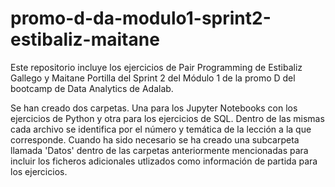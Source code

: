 # promo-d-da-modulo1-sprint2-estibaliz-maitane

Este repositorio incluye los ejercicios de Pair Programming de Estibaliz Gallego y Maitane Portilla del Sprint 2 del Módulo 1 de la promo D del bootcamp de Data Analytics de Adalab.

Se han creado dos carpetas. Una para los Jupyter Notebooks con los ejercicios de Python y otra para los ejercicios de SQL. Dentro de las mismas cada archivo se identifica por el número y temática de la lección a la que corresponde. Cuando ha sido necesario se ha creado una subcarpeta llamada 'Datos' dentro de las carpetas anteriormente mencionadas para incluir los ficheros adicionales utlizados como información de partida para los ejercicios.
